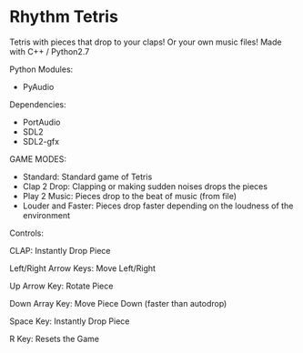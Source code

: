 # Rhythm Tetris

Tetris with pieces that drop to your claps!
Or your own music files! Made with C++ / Python2.7

Python Modules:
 - PyAudio

Dependencies:
 - PortAudio
 - SDL2
 - SDL2-gfx
 
 
GAME MODES:
- Standard:
  Standard game of Tetris
- Clap 2 Drop:
  Clapping or making sudden noises drops the pieces
- Play 2 Music:
  Pieces drop to the beat of music (from file)
- Louder and Faster:
  Pieces drop faster depending on the loudness of the environment
  
 
Controls:

 CLAP: Instantly Drop Piece
 
 Left/Right Arrow Keys: Move Left/Right
 
 Up Arrow Key: Rotate Piece
 
 Down Array Key: Move Piece Down (faster than autodrop)
 
 Space Key: Instantly Drop Piece
 
 R Key: Resets the Game

